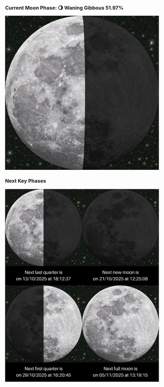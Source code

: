 ### Current Moon Phase: 🌖 Waning Gibbous 51.97%
![Moon Phase](moonphase.png)
### Next Key Phases
![Gallery](gallery.png)